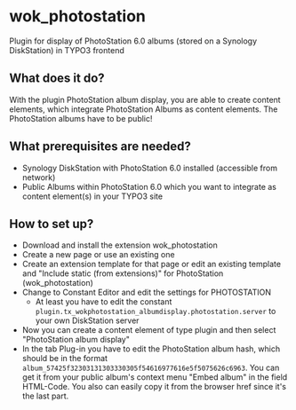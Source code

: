 # wok_photostation
Plugin for display of PhotoStation 6.0 albums (stored on a Synology DiskStation) in TYPO3 frontend

## What does it do?
With the plugin PhotoStation album display, you are able to create content elements, which integrate PhotoStation Albums as content elements.
The PhotoStation albums have to be public!

## What prerequisites are needed?
* Synology DiskStation with PhotoStation 6.0 installed (accessible from network)
* Public Albums within PhotoStation 6.0 which you want to integrate as content element(s) in your TYPO3 site

## How to set up?
* Download and install the extension wok_photostation
* Create a new page or use an existing one
* Create an extension template for that page or edit an existing template and "Include static (from extensions)" for PhotoStation (wok_photostation)
* Change to Constant Editor and edit the settings for PHOTOSTATION
  * At least you have to edit the constant `plugin.tx_wokphotostation_albumdisplay.photostation.server` to your own DiskStation server
* Now you can create a content element of type plugin and then select "PhotoStation album display"
* In the tab Plug-in you have to edit the PhotoStation album hash, which should be in the format `album_57425f32303131303330305f54616977616e5f5075626c6963`. You can get it from your public album's context menu "Embed album" in the field HTML-Code. You also can easily copy it from the browser href since it's the last part.
